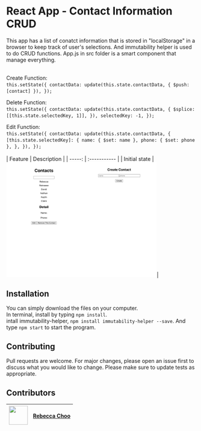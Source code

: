 # React App - Contact Information CRUD
 
 This app has a list of conatct information that is stored in "localStorage" in a browser to keep track of user's selections. 
And immutability helper is used to do CRUD functions. App.js in src folder is a smart component that manage everything. 
<br /><br />

Create Function:<br />
`this.setState({
			contactData: update(this.state.contactData, { $push: [contact] }),
		});`
 
Delete Function:<br />
`this.setState({
			contactData: update(this.state.contactData, {
				$splice: [[this.state.selectedKey, 1]],
			}),
			selectedKey: -1,
		});`

Edit Function:<br />
`this.setState({
			contactData: update(this.state.contactData, {
				[this.state.selectedKey]: {
					name: { $set: name },
					phone: { $set: phone },
				},
			}),
		});`
		<br /><br />
| Feature | Description |
| -----: | :----------- |
|  Initial state | <img src="https://github.com/rebeccachoo/react-immutability-helper/blob/main/crud.png?raw=true"  width="400">| 


## Installation

You can simply download the files on your computer. <br />
In terminal, install by typing `npm install`.  <br /> 
intall immutability-helper, `npm install immutability-helper --save`.
And type `npm start` to start the program.

## Contributing

Pull requests are welcome. For major changes, please open an issue first to discuss what you would like to change.
Please make sure to update tests as appropriate. 


##  Contributors

|  <img src="https://avatars.githubusercontent.com/u/254729?s=460&u=58ed23724180265db677357b4133d4ef970d6407&v=4" width="50" height="50" /> |<a href="https://github.com/rebeccachoo" target="_blank">Rebecca Choo</a>| 
| ----------- | ----------- |
